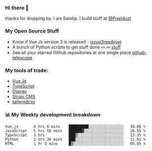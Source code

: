 ### Hi there 👋

thanks for dropping by.
I am Sandip. I build stuff at [@Pixeldust](github.com/pixeldust-in/)

###  **My Open Source Stuff**

 - Know if Vue Js version 3 is released -  [isvue3readyyet](https://github.com/sandiprb/isvue3readyyet)
 - A bunch of Python scripts to get stuff done 💤 💤 [stuff](https://github.com/sandiprb/stuff)
 - See all your starred Github repositories at one single place [github-telescope](https://github.com/sandiprb/github-telescope)



###  **My tools of trade:**
 - [Vue Js](https://github.com/vuejs/vue/)
 - [TypeScript](https://github.com/microsoft/TypeScript)
 - [Django](github.com/django/django)
 - [Strapi CMS](github.com/strapi/strapi)
 - [tailwindcss](https://github.com/tailwindlabs/tailwindcss)


###  📊 **My Weekly development breakdown**
<!--START_SECTION:waka-->
```text
Vue.js       8 hrs 6 mins    █████████░░░░░░░░░░░░░░░░   36.06 % 
JavaScript   5 hrs 58 mins   ██████▓░░░░░░░░░░░░░░░░░░   26.55 % 
TypeScript   3 hrs           ███▒░░░░░░░░░░░░░░░░░░░░░   13.35 % 
Python       2 hrs 36 mins   ███░░░░░░░░░░░░░░░░░░░░░░   11.61 % 
HTML         1 hr 8 mins     █▒░░░░░░░░░░░░░░░░░░░░░░░   05.05 % 
```
<!--END_SECTION:waka-->
